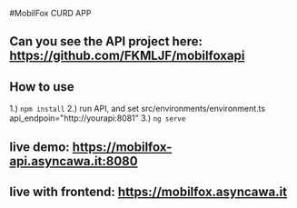 #MobilFox CURD APP
## Can you see the API project here: https://github.com/FKMLJF/mobilfoxapi
## How to use

1.) `npm install`
2.) run API, and set src/environments/environment.ts api_endpoin="http://yourapi:8081"
3.) `ng serve`


## live demo: https://mobilfox-api.asyncawa.it:8080
## live with frontend: https://mobilfox.asyncawa.it

